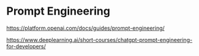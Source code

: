 # Prompt Engineering

https://platform.openai.com/docs/guides/prompt-engineering/

https://www.deeplearning.ai/short-courses/chatgpt-prompt-engineering-for-developers/ 